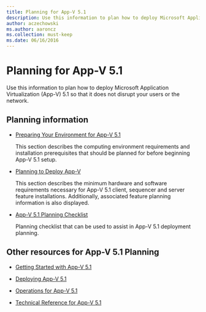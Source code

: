 ```yaml
---
title: Planning for App-V 5.1
description: Use this information to plan how to deploy Microsoft Application Virtualization (App-V) 5.1 so that it does not disrupt your users or the network.
author: aczechowski
ms.author: aaroncz
ms.collection: must-keep
ms.date: 06/16/2016
---
```


# Planning for App-V 5.1

Use this information to plan how to deploy Microsoft Application Virtualization (App-V) 5.1 so that it does not disrupt your users or the network.

## Planning information

- [Preparing Your Environment for App-V 5.1](preparing-your-environment-for-app-v-51.md)

  This section describes the computing environment requirements and installation prerequisites that should be planned for before beginning App-V 5.1 setup.

- [Planning to Deploy App-V](planning-to-deploy-app-v51.md)

  This section describes the minimum hardware and software requirements necessary for App-V 5.1 client, sequencer and server feature installations. Additionally, associated feature planning information is also displayed.

- [App-V 5.1 Planning Checklist](app-v-51-planning-checklist.md)

  Planning checklist that can be used to assist in App-V 5.1 deployment planning.

## <a href="" id="other-resources-for-app-v-5-1-planning-"></a>Other resources for App-V 5.1 Planning

- [Getting Started with App-V 5.1](getting-started-with-app-v-51.md)

- [Deploying App-V 5.1](deploying-app-v-51.md)

- [Operations for App-V 5.1](operations-for-app-v-51.md)

- [Technical Reference for App-V 5.1](technical-reference-for-app-v-51.md)
